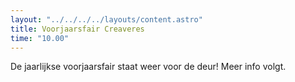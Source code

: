 ```yaml
---
layout: "../../../../layouts/content.astro"
title: Voorjaarsfair Creaveres
time: "10.00"
---
```


De jaarlijkse voorjaarsfair staat weer voor de deur!
Meer info volgt.

